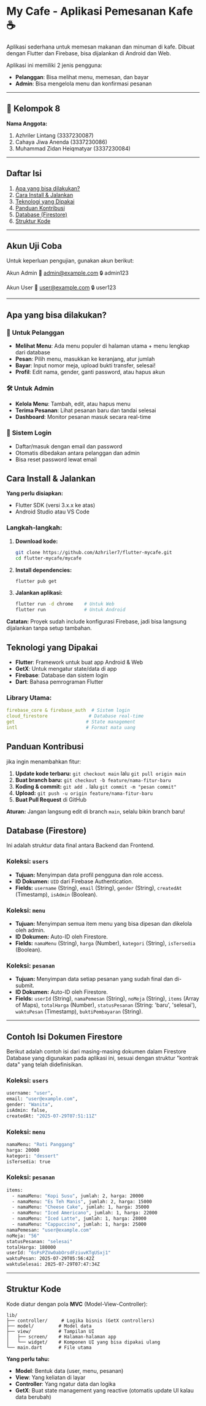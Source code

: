 # My Cafe - Aplikasi Pemesanan Kafe ☕

Aplikasi sederhana untuk memesan makanan dan minuman di kafe. Dibuat dengan Flutter dan Firebase, bisa dijalankan di Android dan Web.

Aplikasi ini memiliki 2 jenis pengguna:
- **Pelanggan**: Bisa melihat menu, memesan, dan bayar
- **Admin**: Bisa mengelola menu dan konfirmasi pesanan

---

## 👥 Kelompok 8
**Nama Anggota:**
1. Azhriler Lintang (3337230087)
2. Cahaya Jiwa Anenda (3337230086)
3. Muhammad Zidan Heiqmatyar (3337230084)

---

## Daftar Isi
1. [Apa yang bisa dilakukan?](#apa-yang-bisa-dilakukan)
2. [Cara Install & Jalankan](#cara-install--jalankan)
3. [Teknologi yang Dipakai](#teknologi-yang-dipakai)
4. [Panduan Kontribusi](#panduan-kontribusi)
5. [Database (Firestore)](#database-firestore)
6. [Struktur Kode](#struktur-kode)

---

## Akun Uji Coba
Untuk keperluan pengujian, gunakan akun berikut:

Akun Admin
📧 admin@example.com
🔒 admin123

Akun User
📧 user@example.com
🔒 user123

---

## Apa yang bisa dilakukan?

### 👥 **Untuk Pelanggan**
- **Melihat Menu**: Ada menu populer di halaman utama + menu lengkap dari database
- **Pesan**: Pilih menu, masukkan ke keranjang, atur jumlah
- **Bayar**: Input nomor meja, upload bukti transfer, selesai!
- **Profil**: Edit nama, gender, ganti password, atau hapus akun

### 🛠️ **Untuk Admin** 
- **Kelola Menu**: Tambah, edit, atau hapus menu
- **Terima Pesanan**: Lihat pesanan baru dan tandai selesai
- **Dashboard**: Monitor pesanan masuk secara real-time

### 🔐 **Sistem Login**
- Daftar/masuk dengan email dan password
- Otomatis dibedakan antara pelanggan dan admin
- Bisa reset password lewat email

## Cara Install & Jalankan

**Yang perlu disiapkan:**
- Flutter SDK (versi 3.x.x ke atas)
- Android Studio atau VS Code

### Langkah-langkah:

1.  **Download kode:**
    ```bash
    git clone https://github.com/Azhriler7/flutter-mycafe.git
    cd flutter-mycafe/mycafe
    ```

2.  **Install dependencies:**
    ```bash
    flutter pub get
    ```

3.  **Jalankan aplikasi:**
    ```bash
    flutter run -d chrome    # Untuk Web
    flutter run              # Untuk Android
    ```

**Catatan:** Proyek sudah include konfigurasi Firebase, jadi bisa langsung dijalankan tanpa setup tambahan.

## Teknologi yang Dipakai

- **Flutter**: Framework untuk buat app Android & Web
- **GetX**: Untuk mengatur state/data di app
- **Firebase**: Database dan sistem login
- **Dart**: Bahasa pemrograman Flutter

### Library Utama:
```yaml
firebase_core & firebase_auth  # Sistem login
cloud_firestore               # Database real-time  
get                          # State management
intl                         # Format mata uang
```

## Panduan Kontribusi

jika ingin menambahkan fitur:

1. **Update kode terbaru:** `git checkout main` lalu `git pull origin main`
2. **Buat branch baru:** `git checkout -b feature/nama-fitur-baru`  
3. **Koding & commit:** `git add .` lalu `git commit -m "pesan commit"`
4. **Upload:** `git push -u origin feature/nama-fitur-baru`
5. **Buat Pull Request** di GitHub

**Aturan:** Jangan langsung edit di branch `main`, selalu bikin branch baru!

## Database (Firestore)

Ini adalah struktur data final antara Backend dan Frontend.

### Koleksi: `users`
* **Tujuan:** Menyimpan data profil pengguna dan role access.
* **ID Dokumen:** `UID` dari Firebase Authentication.
* **Fields:** `username` (String), `email` (String), `gender` (String), `createdAt` (Timestamp), `isAdmin` (Boolean).

### Koleksi: `menu`
* **Tujuan:** Menyimpan semua item menu yang bisa dipesan dan dikelola oleh admin.
* **ID Dokumen:** Auto-ID oleh Firestore.
* **Fields:** `namaMenu` (String), `harga` (Number), `kategori` (String), `isTersedia` (Boolean).

### Koleksi: `pesanan`
* **Tujuan:** Menyimpan data setiap pesanan yang sudah final dan di-submit.
* **ID Dokumen:** Auto-ID oleh Firestore.
* **Fields:** `userId` (String), `namaPemesan` (String), `noMeja` (String), `items` (Array of Maps), `totalHarga` (Number), `statusPesanan` (String: 'baru', 'selesai'), `waktuPesan` (Timestamp), `buktiPembayaran` (String).

---

## Contoh Isi Dokumen Firestore

Berikut adalah contoh isi dari masing-masing dokumen dalam Firestore Database yang digunakan pada aplikasi ini, sesuai dengan struktur "kontrak data" yang telah didefinisikan.

### Koleksi: `users`
```bash
username: "user",
email: "user@example.com",
gender: "Wanita",
isAdmin: false,
createdAt: "2025-07-29T07:51:11Z"
```

### Koleksi: `menu`
```bash
namaMenu: "Roti Panggang"
harga: 20000
kategori: "dessert"
isTersedia: true
```

### Koleksi: `pesanan`
```bash
items:
  - namaMenu: "Kopi Susu", jumlah: 2, harga: 20000
  - namaMenu: "Es Teh Manis", jumlah: 2, harga: 15000
  - namaMenu: "Cheese Cake", jumlah: 1, harga: 35000
  - namaMenu: "Iced Americano", jumlah: 1, harga: 22000
  - namaMenu: "Iced Latte", jumlah: 1, harga: 28000
  - namaMenu: "Cappuccino", jumlah: 1, harga: 25000
namaPemesan: "user@example.com"
noMeja: "56"
statusPesanan: "selesai"
totalHarga: 180000
userId: "6sPsPZVw0abOrsdFziuvKTgUSxj1"
waktuPesan: 2025-07-29T05:56:42Z
waktuSelesai: 2025-07-29T07:47:34Z
```

---

## Struktur Kode

Kode diatur dengan pola **MVC** (Model-View-Controller):

```
lib/
├── controller/     # Logika bisnis (GetX controllers)
├── model/         # Model data 
├── view/          # Tampilan UI
│   ├── screen/    # Halaman-halaman app
│   └── widget/    # Komponen UI yang bisa dipakai ulang
└── main.dart      # File utama
```

**Yang perlu tahu:**
- **Model**: Bentuk data (user, menu, pesanan)
- **View**: Yang keliatan di layar
- **Controller**: Yang ngatur data dan logika
- **GetX**: Buat state management yang reactive (otomatis update UI kalau data berubah)